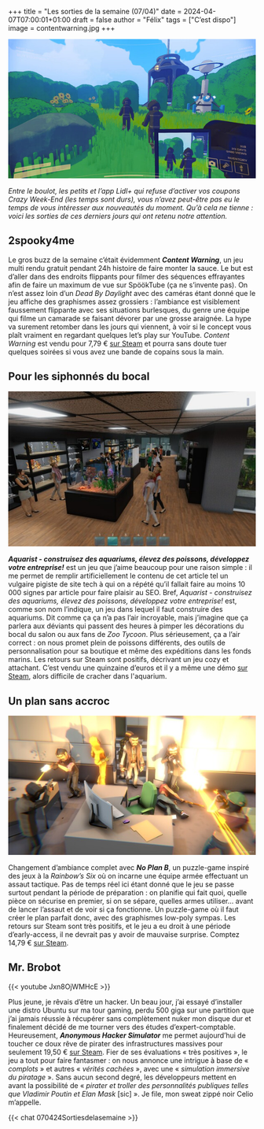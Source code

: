 +++
title = "Les sorties de la semaine (07/04)"
date = 2024-04-07T07:00:01+01:00
draft = false
author = "Félix"
tags = ["C’est dispo"]
image = contentwarning.jpg
+++ 

![Capture d’écran du jeu Content Warning](contentwarning.jpg "On part à la chasse aux sorties")

*Entre le boulot, les petits et l’app Lidl+ qui refuse d’activer vos coupons Crazy Week-End (les temps sont durs), vous n’avez peut-être pas eu le temps de vous intéresser aux nouveautés du moment. Qu’à cela ne tienne : voici les sorties de ces derniers jours qui ont retenu notre attention.*

## 2spooky4me

Le gros buzz de la semaine c’était évidemment ***Content Warning***, un jeu multi rendu gratuit pendant 24h histoire de faire monter la sauce. Le but est d’aller dans des endroits flippants pour filmer des séquences effrayantes afin de faire un maximum de vue sur SpöökTube (ça ne s’invente pas). On n’est assez loin d’un *Dead By Daylight* avec des caméras étant donné que le jeu affiche des graphismes assez grossiers : l’ambiance est visiblement faussement flippante avec ses situations burlesques, du genre une équipe qui filme un camarade se faisant dévorer par une grosse araignée. La hype va surement retomber dans les jours qui viennent, à voir si le concept vous plaît vraiment en regardant quelques let’s play sur YouTube. *Content Warning* est vendu pour 7,79 € [sur Steam](https://store.steampowered.com/app/2881650/Content_Warning/) et pourra sans doute tuer quelques soirées si vous avez une bande de copains sous la main.

## Pour les siphonnés du bocal

![Capture d’écran du jeu Aquarist](aquarist.jpg)

***Aquarist - construisez des aquariums, élevez des poissons, développez votre entreprise!*** est un jeu que j’aime beaucoup pour une raison simple : il me permet de remplir artificiellement le contenu de cet article tel un vulgaire pigiste de site tech à qui on a répété qu’il fallait faire au moins 10 000 signes par article pour faire plaisir au SEO. Bref, *Aquarist - construisez des aquariums, élevez des poissons, développez votre entreprise!* est, comme son nom l’indique, un jeu dans lequel il faut construire des aquariums. Dit comme ça ça n’a pas l’air incroyable, mais j’imagine que ça parlera aux déviants qui passent des heures à pimper les décorations du bocal du salon ou aux fans de *Zoo Tycoon*. Plus sérieusement, ça a l’air correct : on nous promet plein de poissons différents, des outils de personnalisation pour sa boutique et même des expéditions dans les fonds marins. Les retours sur Steam sont positifs, décrivant un jeu cozy et attachant. C’est vendu une quinzaine d’euros et il y a même une démo [sur Steam](https://store.steampowered.com/app/1430760/Aquarist__construisez_des_aquariums_levez_des_poissons_dveloppez_votre_entreprise/), alors difficile de cracher dans l'aquarium.

## Un plan sans accroc

![Capture d’écran du jeu No Plan B](NoPlanB.jpg)

Changement d’ambiance complet avec ***No Plan B***, un puzzle-game inspiré des jeux à la *Rainbow’s Six* où on incarne une équipe armée effectuant un assaut tactique. Pas de temps réel ici étant donné que le jeu se passe surtout pendant la période de préparation : on planifie qui fait quoi, quelle pièce on sécurise en premier, si on se sépare, quelles armes utiliser… avant de lancer l’assaut et de voir si ça fonctionne. Un puzzle-game où il faut créer le plan parfait donc, avec des graphismes low-poly sympas. Les retours sur Steam sont très positifs, et le jeu a eu droit à une période d’early-access, il ne devrait pas y avoir de mauvaise surprise. Comptez 14,79 € [sur Steam](https://store.steampowered.com/app/1269020/No_Plan_B/).

## Mr. Brobot

{{< youtube Jxn8OjWMHcE >}} 

Plus jeune, je rêvais d’être un hacker. Un beau jour, j’ai essayé d’installer une distro Ubuntu sur ma tour gaming, perdu 500 giga sur une partition que j’ai jamais réussie à récupérer sans complètement nuker mon disque dur et finalement décidé de me tourner vers des études d’expert-comptable. Heureusement, ***Anonymous Hacker Simulator*** me permet aujourd’hui de toucher ce doux rêve de pirater des infrastructures massives pour seulement 19,50 € [sur Steam](https://store.steampowered.com/app/2487060/Anonymous_Hacker_Simulator/). Fier de ses évaluations « très positives », le  jeu a tout pour faire fantasmer : on nous annonce une intrigue à base de « *complots* » et autres « *vérités cachées* », avec une « *simulation immersive du piratage* ». Sans aucun second degré, les développeurs mettent en avant la possibilité de « *pirater et troller des personnalités publiques telles que Vladimir Poutin et Elan Mask* [sic] ». Je file, mon sweat zippé noir Celio m’appelle. 

{{< chat 070424Sortiesdelasemaine >}} 